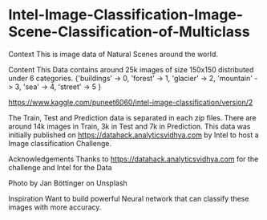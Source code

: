 # Intel-Image-Classification-Image-Scene-Classification-of-Multiclass

Context
This is image data of Natural Scenes around the world.

Content
This Data contains around 25k images of size 150x150 distributed under 6 categories.
{'buildings' -> 0,
'forest' -> 1,
'glacier' -> 2,
'mountain' -> 3,
'sea' -> 4,
'street' -> 5 }

https://www.kaggle.com/puneet6060/intel-image-classification/version/2

The Train, Test and Prediction data is separated in each zip files. There are around 14k images in Train, 3k in Test and 7k in Prediction.
This data was initially published on https://datahack.analyticsvidhya.com by Intel to host a Image classification Challenge.

Acknowledgements
Thanks to https://datahack.analyticsvidhya.com for the challenge and Intel for the Data

Photo by Jan Böttinger on Unsplash

Inspiration
Want to build powerful Neural network that can classify these images with more accuracy.
